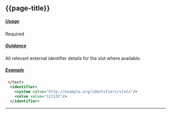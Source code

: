 ## {{page-title}}

<h5><ins>Usage</ins></h5>

<span class="mro-circle mandatory" title="Mandatory"></span> Required

<h5><ins>Guidance</ins></h5>

All relevant external identifier details for the slot where available.

<h5><ins>Example</ins></h5>

```xml
 </text> 
  <identifier> 
    <system value="http://example.org/identifiers/slots"/> 
    <value value="123132"/> 
  </identifier> 
```

---